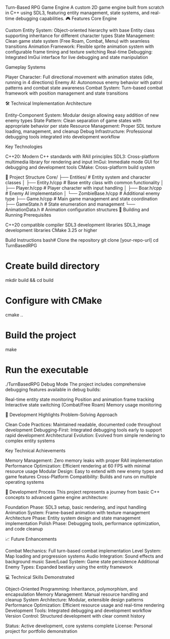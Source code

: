 Turn-Based RPG Game Engine
A custom 2D game engine built from scratch in C++ using SDL3, featuring entity management, state systems, and real-time debugging capabilities.
🎮 Features
Core Engine

Custom Entity System: Object-oriented hierarchy with base Entity class supporting inheritance for different character types
State Management: Clean game state system (Free Roam, Combat, Menu) with seamless transitions
Animation Framework: Flexible sprite animation system with configurable frame timing and texture switching
Real-time Debugging: Integrated ImGui interface for live debugging and state manipulation

Gameplay Systems

Player Character: Full directional movement with animation states (idle, running in 4 directions)
Enemy AI: Autonomous enemy behavior with patrol patterns and combat state awareness
Combat System: Turn-based combat framework with position management and state transitions

🛠️ Technical Implementation
Architecture

Entity-Component System: Modular design allowing easy addition of new enemy types
State Pattern: Clean separation of game states with appropriate behavior per state
Resource Management: Proper SDL texture loading, management, and cleanup
Debug Infrastructure: Professional debugging tools integrated into development workflow

Key Technologies

C++20: Modern C++ standards with RAII principles
SDL3: Cross-platform multimedia library for rendering and input
ImGui: Immediate mode GUI for debugging and development tools
CMake: Cross-platform build system

📁 Project Structure
Core/
├── Entities/           # Entity system and character classes
│   ├── Entity.h/cpp   # Base entity class with common functionality
│   ├── Player.h/cpp   # Player character with input handling
│   ├── Boar.h/cpp     # Enemy AI implementation
│   └── ZombieBase.h/cpp # Additional enemy type
├── Game.h/cpp         # Main game management and state coordination
├── GameState.h        # State enumeration and management
└── AnimationData.h    # Animation configuration structures
🚀 Building and Running
Prerequisites

C++20 compatible compiler
SDL3 development libraries
SDL3_image development libraries
CMake 3.25 or higher

Build Instructions
bash# Clone the repository
git clone [your-repo-url]
cd TurnBasedRPG

# Create build directory
mkdir build && cd build

# Configure with CMake
cmake ..

# Build the project
make

# Run the executable
./TurnBasedRPG
Debug Mode
The project includes comprehensive debugging features available in debug builds:

Real-time entity state monitoring
Position and animation frame tracking
Interactive state switching (Combat/Free Roam)
Memory usage monitoring

🎯 Development Highlights
Problem-Solving Approach

Clean Code Practices: Maintained readable, documented code throughout development
Debugging-First: Integrated debugging tools early to support rapid development
Architectural Evolution: Evolved from simple rendering to complex entity systems

Key Technical Achievements

Memory Management: Zero memory leaks with proper RAII implementation
Performance Optimization: Efficient rendering at 60 FPS with minimal resource usage
Modular Design: Easy to extend with new enemy types and game features
Cross-Platform Compatibility: Builds and runs on multiple operating systems

🔧 Development Process
This project represents a journey from basic C++ concepts to advanced game engine architecture:

Foundation Phase: SDL3 setup, basic rendering, and input handling
Animation System: Frame-based animation with texture management
Architecture Phase: Entity system design and state management implementation
Polish Phase: Debugging tools, performance optimization, and code cleanup

📈 Future Enhancements

Combat Mechanics: Full turn-based combat implementation
Level System: Map loading and progression systems
Audio Integration: Sound effects and background music
Save/Load System: Game state persistence
Additional Enemy Types: Expanded bestiary using the entity framework

💻 Technical Skills Demonstrated

Object-Oriented Programming: Inheritance, polymorphism, and encapsulation
Memory Management: Manual resource handling and cleanup
System Architecture: Modular, extensible design patterns
Performance Optimization: Efficient resource usage and real-time rendering
Development Tools: Integrated debugging and development workflow
Version Control: Structured development with clear commit history

Status: Active development, core systems complete
License: Personal project for portfolio demonstration
